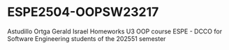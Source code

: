 # ESPE2504-OOPSW23217
Astudillo Ortga Gerald Israel Homeworks U3
OOP course ESPE - DCCO for Software Engineering students of the 202551 semester
